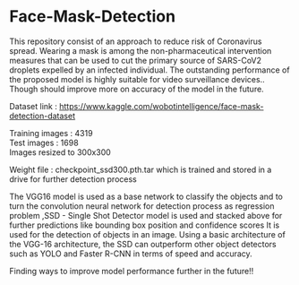 # Face-Mask-Detection
This repository consist of an approach to reduce risk of Coronavirus spread. Wearing a mask is among the non-pharmaceutical intervention measures that can be used to cut the primary source of SARS-CoV2 droplets expelled by an infected individual. The outstanding performance of the proposed model is highly suitable for video surveillance devices.. Though should improve more on accuracy of the model in the future.

Dataset link : https://www.kaggle.com/wobotintelligence/face-mask-detection-dataset

Training images : 4319                  
Test images     : 1698                       
Images resized to 300x300                                  

Weight file : checkpoint_ssd300.pth.tar which is trained and stored in a drive for further detection process

The VGG16 model is used as a base network to classify the objects and to turn the convolution neural network for detection process as regression problem ,SSD - Single Shot Detector model is used and stacked above for further predictions like bounding box position and confidence scores
It is used for the detection of objects in an image. Using a basic architecture of the VGG-16 architecture, the SSD can outperform other object detectors such as YOLO and Faster R-CNN in terms of speed and accuracy.

Finding ways to improve model performance further in the future!!

